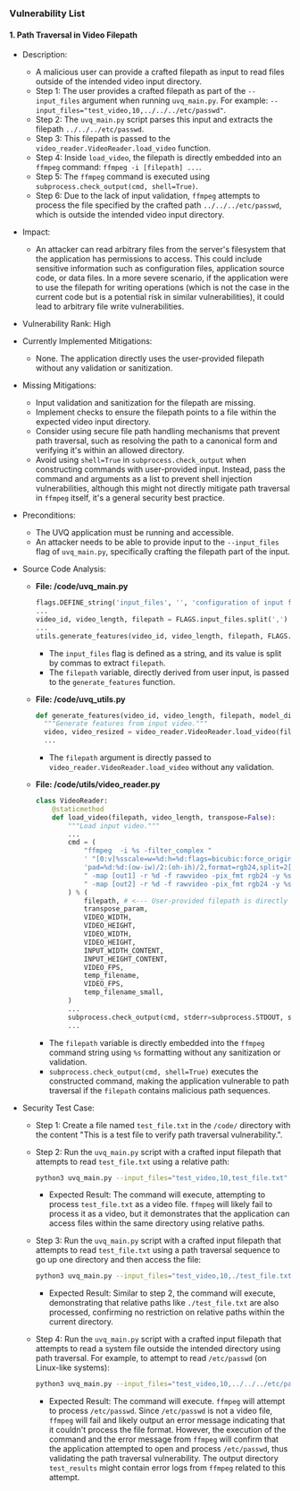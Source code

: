 ### Vulnerability List

#### 1. Path Traversal in Video Filepath

* Description:
    * A malicious user can provide a crafted filepath as input to read files outside of the intended video input directory.
    * Step 1: The user provides a crafted filepath as part of the `--input_files` argument when running `uvq_main.py`. For example: `--input_files="test_video,10,../../../etc/passwd"`.
    * Step 2: The `uvq_main.py` script parses this input and extracts the filepath `../../../etc/passwd`.
    * Step 3: This filepath is passed to the `video_reader.VideoReader.load_video` function.
    * Step 4: Inside `load_video`, the filepath is directly embedded into an `ffmpeg` command: `ffmpeg -i [filepath] ...`.
    * Step 5: The `ffmpeg` command is executed using `subprocess.check_output(cmd, shell=True)`.
    * Step 6: Due to the lack of input validation, `ffmpeg` attempts to process the file specified by the crafted path `../../../etc/passwd`, which is outside the intended video input directory.

* Impact:
    * An attacker can read arbitrary files from the server's filesystem that the application has permissions to access. This could include sensitive information such as configuration files, application source code, or data files. In a more severe scenario, if the application were to use the filepath for writing operations (which is not the case in the current code but is a potential risk in similar vulnerabilities), it could lead to arbitrary file write vulnerabilities.

* Vulnerability Rank: High

* Currently Implemented Mitigations:
    * None. The application directly uses the user-provided filepath without any validation or sanitization.

* Missing Mitigations:
    * Input validation and sanitization for the filepath are missing.
    * Implement checks to ensure the filepath points to a file within the expected video input directory.
    * Consider using secure file path handling mechanisms that prevent path traversal, such as resolving the path to a canonical form and verifying it's within an allowed directory.
    * Avoid using `shell=True` in `subprocess.check_output` when constructing commands with user-provided input. Instead, pass the command and arguments as a list to prevent shell injection vulnerabilities, although this might not directly mitigate path traversal in `ffmpeg` itself, it's a general security best practice.

* Preconditions:
    * The UVQ application must be running and accessible.
    * An attacker needs to be able to provide input to the `--input_files` flag of `uvq_main.py`, specifically crafting the filepath part of the input.

* Source Code Analysis:
    * **File: /code/uvq_main.py**
        ```python
        flags.DEFINE_string('input_files', '', 'configuration of input files.')
        ...
        video_id, video_length, filepath = FLAGS.input_files.split(',')
        ...
        utils.generate_features(video_id, video_length, filepath, FLAGS.model_dir, feature_dir, FLAGS.transpose)
        ```
        * The `input_files` flag is defined as a string, and its value is split by commas to extract `filepath`.
        * The `filepath` variable, directly derived from user input, is passed to the `generate_features` function.

    * **File: /code/uvq_utils.py**
        ```python
        def generate_features(video_id, video_length, filepath, model_dir, output_dir, transpose=False):
          """Generate features from input video."""
          video, video_resized = video_reader.VideoReader.load_video(filepath, video_length, transpose)
          ...
        ```
        * The `filepath` argument is directly passed to `video_reader.VideoReader.load_video` without any validation.

    * **File: /code/utils/video_reader.py**
        ```python
        class VideoReader:
            @staticmethod
            def load_video(filepath, video_length, transpose=False):
                """Load input video."""
                ...
                cmd = (
                    "ffmpeg  -i %s -filter_complex "
                    ' "[0:v]%sscale=w=%d:h=%d:flags=bicubic:force_original_aspect_ratio=1,'
                    'pad=%d:%d:(ow-iw)/2:(oh-ih)/2,format=rgb24,split=2[out1][tmp],[tmp]scale=%d:%d:flags=bilinear[out2]"'
                    " -map [out1] -r %d -f rawvideo -pix_fmt rgb24 -y %s"
                    " -map [out2] -r %d -f rawvideo -pix_fmt rgb24 -y %s"
                ) % (
                    filepath, # <--- User-provided filepath is directly inserted here
                    transpose_param,
                    VIDEO_WIDTH,
                    VIDEO_HEIGHT,
                    VIDEO_WIDTH,
                    VIDEO_HEIGHT,
                    INPUT_WIDTH_CONTENT,
                    INPUT_HEIGHT_CONTENT,
                    VIDEO_FPS,
                    temp_filename,
                    VIDEO_FPS,
                    temp_filename_small,
                )
                ...
                subprocess.check_output(cmd, stderr=subprocess.STDOUT, shell=True)
                ...
        ```
        * The `filepath` variable is directly embedded into the `ffmpeg` command string using `%s` formatting without any sanitization or validation.
        * `subprocess.check_output(cmd, shell=True)` executes the constructed command, making the application vulnerable to path traversal if the `filepath` contains malicious path sequences.

* Security Test Case:
    * Step 1: Create a file named `test_file.txt` in the `/code/` directory with the content "This is a test file to verify path traversal vulnerability.".
    * Step 2: Run the `uvq_main.py` script with a crafted input filepath that attempts to read `test_file.txt` using a relative path:
        ```bash
        python3 uvq_main.py --input_files="test_video,10,test_file.txt" --output_dir=test_results --model_dir=models
        ```
        * Expected Result: The command will execute, attempting to process `test_file.txt` as a video file. `ffmpeg` will likely fail to process it as a video, but it demonstrates that the application can access files within the same directory using relative paths.

    * Step 3: Run the `uvq_main.py` script with a crafted input filepath that attempts to read `test_file.txt` using a path traversal sequence to go up one directory and then access the file:
        ```bash
        python3 uvq_main.py --input_files="test_video,10,./test_file.txt" --output_dir=test_results --model_dir=models
        ```
        * Expected Result: Similar to step 2, the command will execute, demonstrating that relative paths like `./test_file.txt` are also processed, confirming no restriction on relative paths within the current directory.

    * Step 4: Run the `uvq_main.py` script with a crafted input filepath that attempts to read a system file outside the intended directory using path traversal. For example, to attempt to read `/etc/passwd` (on Linux-like systems):
        ```bash
        python3 uvq_main.py --input_files="test_video,10,../../../etc/passwd" --output_dir=test_results --model_dir=models
        ```
        * Expected Result: The command will execute. `ffmpeg` will attempt to process `/etc/passwd`. Since `/etc/passwd` is not a video file, `ffmpeg` will fail and likely output an error message indicating that it couldn't process the file format. However, the execution of the command and the error message from `ffmpeg` will confirm that the application attempted to open and process `/etc/passwd`, thus validating the path traversal vulnerability. The output directory `test_results` might contain error logs from `ffmpeg` related to this attempt.